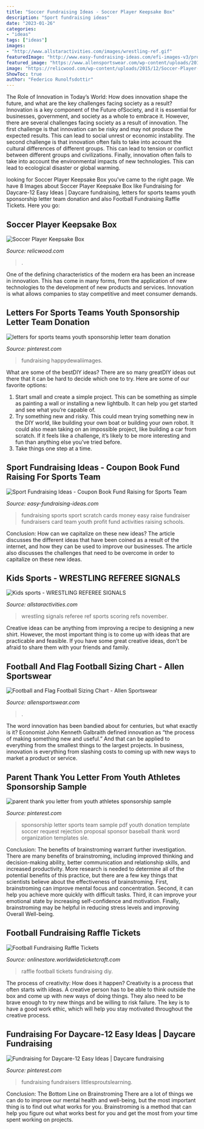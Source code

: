 ```yaml
---
title: "Soccer Fundraising Ideas - Soccer Player Keepsake Box"
description: "Sport fundraising ideas"
date: "2023-01-26"
categories:
- "ideas"
tags: ["ideas"]
images:
- "http://www.allstaractivities.com/images/wrestling-ref.gif"
featuredImage: "http://www.easy-fundraising-ideas.com/efi-images-v3/prd-sc-allsport.jpg"
featured_image: "https://www.allensportswear.com/wp-content/uploads/2010/09/2018-football-sizing-banner-1.png"
image: "https://relicwood.com/wp-content/uploads/2015/12/Soccer-Player-Gifts.jpg"
ShowToc: true
author: "Federico Runolfsdottir"
---
```



The Role of Innovation in Today’s World: How does innovation shape the future, and what are the key challenges facing society as a result?
Innovation is a key component of the Future ofSociety, and it is essential for businesses, government, and society as a whole to embrace it. However, there are several challenges facing society as a result of innovation. The first challenge is that innovation can be risky and may not produce the expected results. This can lead to social unrest or economic instability. The second challenge is that innovation often fails to take into account the cultural differences of different groups. This can lead to tension or conflict between different groups and civilizations. Finally, innovation often fails to take into account the environmental impacts of new technologies. This can lead to ecological disaster or global warming.

	

		
looking for Soccer Player Keepsake Box you've came to the right page. We have 8 Images about Soccer Player Keepsake Box like Fundraising for Daycare-12 Easy Ideas | Daycare fundraising, letters for sports teams youth sponsorship letter team donation and also Football Fundraising Raffle Tickets. Here you go:
		
    
## Soccer Player Keepsake Box

<img loading=lazy src="https://relicwood.com/wp-content/uploads/2015/12/Soccer-Player-Gifts.jpg" onerror="this.onerror=null;this.src='https://tse4.mm.bing.net/th?id=OIP.xj3JGIglYW_oRwhfOHW9JgHaFj&amp;pid=15.1';" alt="Soccer Player Keepsake Box">

_Source: relicwood.com_

>. 

	

One of the defining characteristics of the modern era has been an increase in innovation. This has come in many forms, from the application of new technologies to the development of new products and services. Innovation is what allows companies to stay competitive and meet consumer demands.

    
## Letters For Sports Teams Youth Sponsorship Letter Team Donation

<img loading=lazy src="https://i.pinimg.com/originals/f7/b9/95/f7b9954af297e39639dd4df0f3e59fd4.png" onerror="this.onerror=null;this.src='https://tse2.mm.bing.net/th?id=OIP.wt8gTrqUQncNz_cMCuXgNQHaJl&amp;pid=15.1';" alt="letters for sports teams youth sponsorship letter team donation">

_Source: pinterest.com_

>fundraising happydewaliimages. 

	

What are some of the bestDIY ideas?
There are so many greatDIY ideas out there that it can be hard to decide which one to try. Here are some of our favorite options: 
1) Start small and create a simple project. This can be something as simple as painting a wall or installing a new lightbulb. It can help you get started and see what you’re capable of. 
2) Try something new and risky. This could mean trying something new in the DIY world, like building your own boat or building your own robot. It could also mean taking on an impossible project, like building a car from scratch. If it feels like a challenge, it’s likely to be more interesting and fun than anything else you’ve tried before. 
3) Take things one step at a time.

    
## Sport Fundraising Ideas - Coupon Book Fund Raising For Sports Team

<img loading=lazy src="http://www.easy-fundraising-ideas.com/efi-images-v3/prd-sc-allsport.jpg" onerror="this.onerror=null;this.src='https://tse2.mm.bing.net/th?id=OIP.cNE3fp4gCgNEYGukpYpjwgHaGN&amp;pid=15.1';" alt="Sport Fundraising Ideas - Coupon Book Fund Raising for Sports Team">

_Source: easy-fundraising-ideas.com_

>fundraising sports sport scratch cards money easy raise fundraiser fundraisers card team youth profit fund activities raising schools. 

	

Conclusion: How can we capitalize on these new ideas?
The article discusses the different ideas that have been coined as a result of the internet, and how they can be used to improve our businesses. The article also discusses the challenges that need to be overcome in order to capitalize on these new ideas.

    
## Kids Sports - WRESTLING REFEREE SIGNALS

<img loading=lazy src="http://www.allstaractivities.com/images/wrestling-ref.gif" onerror="this.onerror=null;this.src='https://tse1.mm.bing.net/th?id=OIP.qXke7pAC6bBMjPlmy-b_eAHaIw&amp;pid=15.1';" alt="Kids sports - WRESTLING REFEREE SIGNALS">

_Source: allstaractivities.com_

>wrestling signals referee ref sports scoring refs november. 

	

Creative ideas can be anything from improving a recipe to designing a new shirt. However, the most important thing is to come up with ideas that are practicable and feasible. If you have some great creative ideas, don't be afraid to share them with your friends and family.

    
## Football And Flag Football Sizing Chart - Allen Sportswear

<img loading=lazy src="https://www.allensportswear.com/wp-content/uploads/2010/09/2018-football-sizing-banner-1.png" onerror="this.onerror=null;this.src='https://tse4.mm.bing.net/th?id=OIP.PFG1iLvd8Y_v6baQ4jEMegHaNb&amp;pid=15.1';" alt="Football and Flag Football Sizing Chart - Allen Sportswear">

_Source: allensportswear.com_

>. 

	

The word innovation has been bandied about for centuries, but what exactly is it? Economist John Kenneth Galbraith defined innovation as “the process of making something new and useful.” And that can be applied to everything from the smallest things to the largest projects. In business, innovation is everything from slashing costs to coming up with new ways to market a product or service.

    
## Parent Thank You Letter From Youth Athletes Sponsorship Sample

<img loading=lazy src="https://i.pinimg.com/736x/59/6f/c4/596fc4073452fc142edeb42a69d5c0d6.jpg" onerror="this.onerror=null;this.src='https://tse2.mm.bing.net/th?id=OIP.ODvipFgSjnHiToLCy5G9owHaJA&amp;pid=15.1';" alt="parent thank you letter from youth athletes sponsorship sample">

_Source: pinterest.com_

>sponsorship letter sports team sample pdf youth donation template soccer request rejection proposal sponsor baseball thank word organization templates sle. 

	

Conclusion: The benefits of brainstroming warrant further investigation.
There are many benefits of brainstroming, including improved thinking and decision-making ability, better communication and relationship skills, and increased productivity. More research is needed to determine all of the potential benefits of this practice, but there are a few key things that scientists believe about the effectiveness of brainstroming. First, brainstroming can improve mental focus and concentration. Second, it can help you achieve more quickly with difficult tasks. Third, it can improve your emotional state by increasing self-confidence and motivation. Finally, brainstroming may be helpful in reducing stress levels and improving Overall Well-being.

    
## Football Fundraising Raffle Tickets

<img loading=lazy src="https://onlinestore.worldwideticketcraft.com/files/subscribers/1c2e84aa-5eb2-4ccd-8589-eb430de107e2/sites/3135f329-d86b-4035-8dc9-0947218fab4d/products/Product_d1585ec6-d70f-4699-bdfa-97974ed634af_xlarge.png?stamp=635693727530000000" onerror="this.onerror=null;this.src='https://tse3.mm.bing.net/th?id=OIP.7Xhy2Mb2Nf0gUfJTA6_lQAHaD3&amp;pid=15.1';" alt="Football Fundraising Raffle Tickets">

_Source: onlinestore.worldwideticketcraft.com_

>raffle football tickets fundraising diy. 

	

The process of creativity: How does it happen?
Creativity is a process that often starts with ideas. A creative person has to be able to think outside the box and come up with new ways of doing things. They also need to be brave enough to try new things and be willing to risk failure. The key is to have a good work ethic, which will help you stay motivated throughout the creative process.

    
## Fundraising For Daycare-12 Easy Ideas | Daycare Fundraising

<img loading=lazy src="https://i.pinimg.com/originals/09/18/4c/09184cb0e14428fdf7dc8485b4b28b1f.jpg" onerror="this.onerror=null;this.src='https://tse2.mm.bing.net/th?id=OIP.Pq0y-g8T4WHWbUFDi_ByqAHaO0&amp;pid=15.1';" alt="Fundraising for Daycare-12 Easy Ideas | Daycare fundraising">

_Source: pinterest.com_

>fundraising fundraisers littlesproutslearning. 

	

Conclusion: The Bottom Line on Brainstroming
There are a lot of things we can do to improve our mental health and well-being, but the most important thing is to find out what works for you. Brainstroming is a method that can help you figure out what works best for you and get the most from your time spent working on projects.

